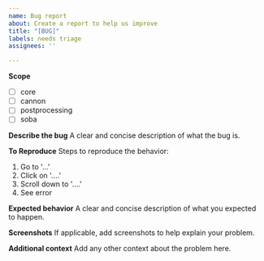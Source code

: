 ```yaml
---
name: Bug report
about: Create a report to help us improve
title: "[BUG]"
labels: needs triage
assignees: ''

---
```


**Scope**
- [ ] core
- [ ] cannon
- [ ] postprocessing
- [ ] soba

**Describe the bug**
A clear and concise description of what the bug is.

**To Reproduce**
Steps to reproduce the behavior:
1. Go to '...'
2. Click on '....'
3. Scroll down to '....'
4. See error

**Expected behavior**
A clear and concise description of what you expected to happen.

**Screenshots**
If applicable, add screenshots to help explain your problem.

**Additional context**
Add any other context about the problem here.
